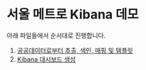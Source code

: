 # 서울 메트로 Kibana 데모

아래 파일들에서 순서대로 진행합니다.

1. [공공데이터로부터 추출, 색인, 매핑 및 템플릿](https://github.com/eskrug/elastic-demos/blob/master/seoul-metro-logs/01-data-process-ingest.md)
2. [Kibana 대시보드 생성](https://github.com/eskrug/elastic-demos/blob/master/seoul-metro-logs/02-kibana-dashboard.md)

